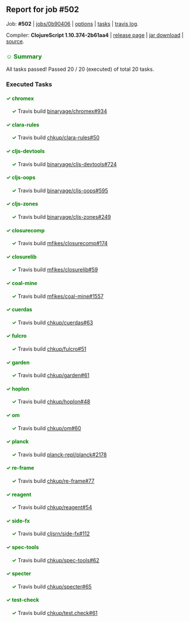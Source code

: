 ## Report for job #502

Job: **#502** | [jobs/0b90406](https://github.com/cljs-oss/canary/commit/0b904060b2dbc843bcf5616df92d636194c1bce4) | [options](options.edn) | [tasks](tasks.edn) | [travis log](https://travis-ci.org/cljs-oss/canary/builds/410355592).

Compiler: **ClojureScript 1.10.374-2b61aa4** | [release page](https://github.com/cljs-oss/canary/releases/tag/r1.10.374-2b61aa4) | [jar download](https://github.com/cljs-oss/canary/releases/download/r1.10.374-2b61aa4/clojurescript-1.10.374-2b61aa4.jar) | [source](https://github.com/mfikes/clojurescript/commit/2b61aa4490fcc00b0149595b8efe7c1824175d98).

### <b style='color:green'>☺ Summary</b>

All tasks passed! Passed 20 / 20 (executed) of total 20 tasks.

### Executed Tasks

#### <b style='color:green'>&#x2713; chromex</b>
&nbsp;&nbsp;&nbsp;&nbsp;<b style='color:green'>&#x2713;</b> Travis build [binaryage/chromex#934](https://travis-ci.org/binaryage/chromex/builds/410360511)<br>

#### <b style='color:green'>&#x2713; clara-rules</b>
&nbsp;&nbsp;&nbsp;&nbsp;<b style='color:green'>&#x2713;</b> Travis build [chkup/clara-rules#50](https://travis-ci.org/chkup/clara-rules/builds/410360515)<br>

#### <b style='color:green'>&#x2713; cljs-devtools</b>
&nbsp;&nbsp;&nbsp;&nbsp;<b style='color:green'>&#x2713;</b> Travis build [binaryage/cljs-devtools#724](https://travis-ci.org/binaryage/cljs-devtools/builds/410360517)<br>

#### <b style='color:green'>&#x2713; cljs-oops</b>
&nbsp;&nbsp;&nbsp;&nbsp;<b style='color:green'>&#x2713;</b> Travis build [binaryage/cljs-oops#595](https://travis-ci.org/binaryage/cljs-oops/builds/410360519)<br>

#### <b style='color:green'>&#x2713; cljs-zones</b>
&nbsp;&nbsp;&nbsp;&nbsp;<b style='color:green'>&#x2713;</b> Travis build [binaryage/cljs-zones#249](https://travis-ci.org/binaryage/cljs-zones/builds/410360521)<br>

#### <b style='color:green'>&#x2713; closurecomp</b>
&nbsp;&nbsp;&nbsp;&nbsp;<b style='color:green'>&#x2713;</b> Travis build [mfikes/closurecomp#174](https://travis-ci.org/mfikes/closurecomp/builds/410360525)<br>

#### <b style='color:green'>&#x2713; closurelib</b>
&nbsp;&nbsp;&nbsp;&nbsp;<b style='color:green'>&#x2713;</b> Travis build [mfikes/closurelib#59](https://travis-ci.org/mfikes/closurelib/builds/410360552)<br>

#### <b style='color:green'>&#x2713; coal-mine</b>
&nbsp;&nbsp;&nbsp;&nbsp;<b style='color:green'>&#x2713;</b> Travis build [mfikes/coal-mine#1557](https://travis-ci.org/mfikes/coal-mine/builds/410360560)<br>

#### <b style='color:green'>&#x2713; cuerdas</b>
&nbsp;&nbsp;&nbsp;&nbsp;<b style='color:green'>&#x2713;</b> Travis build [chkup/cuerdas#63](https://travis-ci.org/chkup/cuerdas/builds/410360568)<br>

#### <b style='color:green'>&#x2713; fulcro</b>
&nbsp;&nbsp;&nbsp;&nbsp;<b style='color:green'>&#x2713;</b> Travis build [chkup/fulcro#51](https://travis-ci.org/chkup/fulcro/builds/410360577)<br>

#### <b style='color:green'>&#x2713; garden</b>
&nbsp;&nbsp;&nbsp;&nbsp;<b style='color:green'>&#x2713;</b> Travis build [chkup/garden#61](https://travis-ci.org/chkup/garden/builds/410360579)<br>

#### <b style='color:green'>&#x2713; hoplon</b>
&nbsp;&nbsp;&nbsp;&nbsp;<b style='color:green'>&#x2713;</b> Travis build [chkup/hoplon#48](https://travis-ci.org/chkup/hoplon/builds/410360591)<br>

#### <b style='color:green'>&#x2713; om</b>
&nbsp;&nbsp;&nbsp;&nbsp;<b style='color:green'>&#x2713;</b> Travis build [chkup/om#60](https://travis-ci.org/chkup/om/builds/410360593)<br>

#### <b style='color:green'>&#x2713; planck</b>
&nbsp;&nbsp;&nbsp;&nbsp;<b style='color:green'>&#x2713;</b> Travis build [planck-repl/planck#2178](https://travis-ci.org/planck-repl/planck/builds/410360705)<br>

#### <b style='color:green'>&#x2713; re-frame</b>
&nbsp;&nbsp;&nbsp;&nbsp;<b style='color:green'>&#x2713;</b> Travis build [chkup/re-frame#77](https://travis-ci.org/chkup/re-frame/builds/410360603)<br>

#### <b style='color:green'>&#x2713; reagent</b>
&nbsp;&nbsp;&nbsp;&nbsp;<b style='color:green'>&#x2713;</b> Travis build [chkup/reagent#54](https://travis-ci.org/chkup/reagent/builds/410360633)<br>

#### <b style='color:green'>&#x2713; side-fx</b>
&nbsp;&nbsp;&nbsp;&nbsp;<b style='color:green'>&#x2713;</b> Travis build [cljsrn/side-fx#112](https://travis-ci.org/cljsrn/side-fx/builds/410360690)<br>

#### <b style='color:green'>&#x2713; spec-tools</b>
&nbsp;&nbsp;&nbsp;&nbsp;<b style='color:green'>&#x2713;</b> Travis build [chkup/spec-tools#62](https://travis-ci.org/chkup/spec-tools/builds/410360734)<br>

#### <b style='color:green'>&#x2713; specter</b>
&nbsp;&nbsp;&nbsp;&nbsp;<b style='color:green'>&#x2713;</b> Travis build [chkup/specter#65](https://travis-ci.org/chkup/specter/builds/410360684)<br>

#### <b style='color:green'>&#x2713; test-check</b>
&nbsp;&nbsp;&nbsp;&nbsp;<b style='color:green'>&#x2713;</b> Travis build [chkup/test.check#61](https://travis-ci.org/chkup/test.check/builds/410360737)<br>